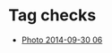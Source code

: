 <!--
title: Tag checks
date: 2020-06-28T14:55:35.408Z
tags:
-->
# Tag checks

 * [Photo 2014-09-30 06](98790880052.md)